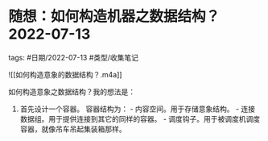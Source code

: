 随想：如何构造机器之数据结构？2022-07-13
====


tags: #日期/2022-07-13 #类型/收集笔记 




![[如何构造意象的数据结构？.m4a]]


如何构造意象之数据结构？我的想法是：
1. 首先设计一个容器。
	容器结构为：
		- 内容空间。用于存储意象结构。
		- 连接数据组。用于提供连接到其它的同样的容器。
		- 调度钩子。用于被调度机调度容器，就像吊车吊起集装箱那样。
